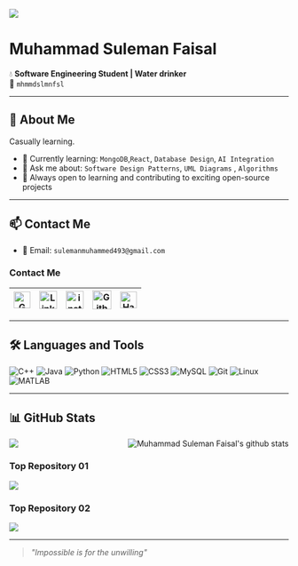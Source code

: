 ![](https://komarev.com/ghpvc/?username=mhmmdslmnfslnust)
# Muhammad Suleman Faisal

💧 **Software Engineering Student | Water drinker**  
📌 `mhmmdslmnfsl`

---

## 🚀 About Me
Casually learning.

- 🌱 Currently learning: `MongoDB`,`React`, `Database Design`, `AI Integration`
- 💬 Ask me about: `Software Design Patterns`, `UML Diagrams` , `Algorithms`
- 🧠 Always open to learning and contributing to exciting open-source projects

---

## 📫 Contact Me
- 📧 Email: `sulemanmuhammed493@gmail.com`
### Contact Me
| [<img src="https://img.icons8.com/color/48/gmail-new.png" alt="Gmail" width="30">](mailto:sulemanmuhammed493@gmail.com) | [<img src="https://github.com/TheDudeThatCode/TheDudeThatCode/blob/master/Assets/Linkedin.svg" alt="Linkedin Logo" width="32">](https://www.linkedin.com/in/muhammed-suleman-faisal-b36407276/) | [<img src="https://github.com/TheDudeThatCode/TheDudeThatCode/blob/master/Assets/Instagram.svg" alt="instagram logo" width="32">](https://www.instagram.com/mhmmdslmnfsl/)| [<img src="https://cdn.svgporn.com/logos/github-icon.svg" alt="Github logo" width="34">](https://github.com/mhmmdslmnfslnust) | [<img src="https://github.com/TheDudeThatCode/TheDudeThatCode/blob/master/Assets/HackerRank.svg" alt="HackerRank Logo" width="30">](https://https://www.hackerrank.com/profile/sulemanmuhammed1/)
|:---:|:---:|:---:|:---:|:---:|
---

## 🛠️ Languages and Tools
![C++](https://img.shields.io/badge/-C++-00599C?logo=c%2B%2B&logoColor=white)
![Java](https://img.shields.io/badge/-Java-007396?logo=java&logoColor=white)
![Python](https://img.shields.io/badge/-Python-3776AB?logo=python&logoColor=white)
![HTML5](https://img.shields.io/badge/-HTML5-E34F26?logo=html5&logoColor=white)
![CSS3](https://img.shields.io/badge/-CSS3-1572B6?logo=css3&logoColor=white)
![MySQL](https://img.shields.io/badge/-MySQL-4479A1?logo=mysql&logoColor=white)
![Git](https://img.shields.io/badge/-Git-F05032?logo=git&logoColor=white)
![Linux](https://img.shields.io/badge/-Linux-FCC624?logo=linux&logoColor=black)
![MATLAB](https://img.shields.io/badge/-MATLAB-0076A8?logo=mathworks&logoColor=white)

---

## 📊 GitHub Stats
<a href="https://github.com/mhmmdslmnfslnust">
  <img align="center" src="https://github-readme-stats.vercel.app/api/top-langs/?username=mhmmdslmnfslnust&layout=donut-vertical&theme=radical&hide_langs_below=1" />
</a>

<a href="https://github.com/mhmmdslmnfslnust">
 <img align="right" src="https://github-readme-stats.vercel.app/api?username=mhmmdslmnfslnust&show_icons=true&rank_icon=percentile&theme=radical&line_height=29" alt="Muhammad Suleman Faisal's github stats"/>
</a>

<!-- [![Muhammad Suleman Faisal's WakaTime stats](https://github-readme-stats.vercel.app/api/wakatime?username=mhmmdslmnfslnust)](https://github.com/anuraghazra/github-readme-stats) -->

### Top Repository 01
<a href="https://github.com/mhmmdslmnfslnust/OOP_PROJECT">
  <img align="center" src="https://github-readme-stats.vercel.app/api/pin/?username=mhmmdslmnfslnust&repo=OOP_PROJECT&theme=radical" />
</a>

### Top Repository 02

<a href="https://github.com/mhmmdslmnfslnust/Portfolio">
 <img align="center" src="https://github-readme-stats.vercel.app/api/pin/?username=mhmmdslmnfslnust&repo=Portfolio&theme=radical" />
</a>

---

> _"Impossible is for the unwilling"_

